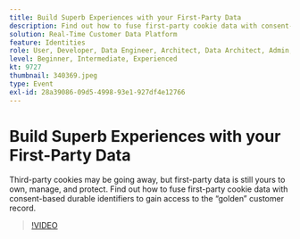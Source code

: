 ```yaml
---
title: Build Superb Experiences with your First-Party Data
description: Find out how to fuse first-party cookie data with consent-based durable identifiers to gain access to the golden customer record.
solution: Real-Time Customer Data Platform
feature: Identities
role: User, Developer, Data Engineer, Architect, Data Architect, Admin, Leader
level: Beginner, Intermediate, Experienced
kt: 9727
thumbnail: 340369.jpeg
type: Event
exl-id: 28a39086-09d5-4998-93e1-927df4e12766
---
```

# Build Superb Experiences with your First-Party Data

Third-party cookies may be going away, but first-party data is still yours to own, manage, and protect. Find out how to fuse first-party cookie data with consent-based durable identifiers to gain access to the “golden” customer record. 

>[!VIDEO](https://video.tv.adobe.com/v/340369/?quality=12&learn=on)

